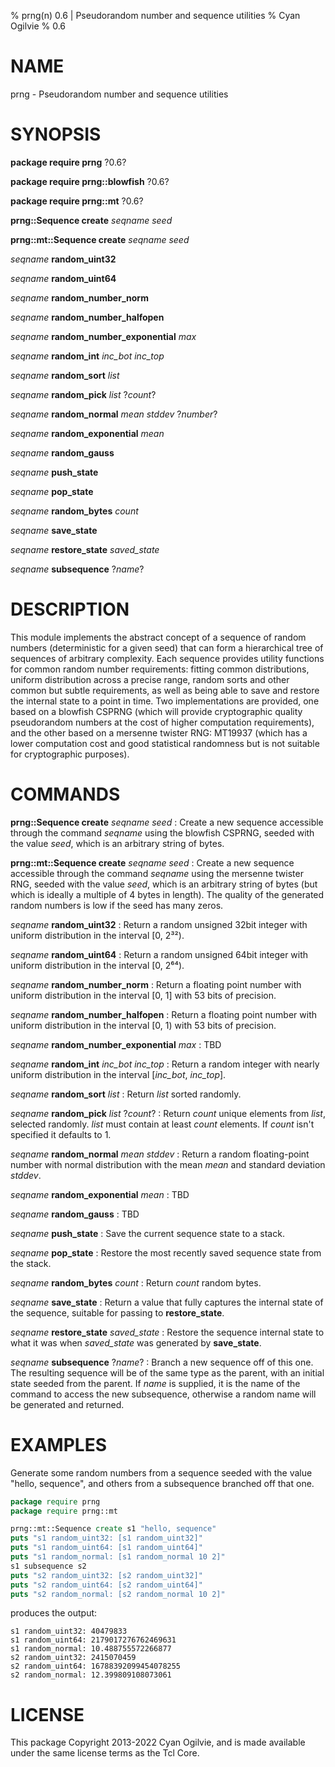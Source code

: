 % prng(n) 0.6 | Pseudorandom number and sequence utilities
% Cyan Ogilvie
% 0.6

# NAME

prng - Pseudorandom number and sequence utilities

# SYNOPSIS

**package require prng** ?0.6?

**package require prng::blowfish** ?0.6?

**package require prng::mt** ?0.6?

**prng::Sequence create** *seqname* *seed*

**prng::mt::Sequence create** *seqname* *seed*

*seqname* **random_uint32**

*seqname* **random_uint64**

*seqname* **random_number_norm**

*seqname* **random_number_halfopen**

*seqname* **random_number_exponential** *max*

*seqname* **random_int** *inc_bot* *inc_top*

*seqname* **random_sort** *list*

*seqname* **random_pick** *list* ?*count*?

*seqname* **random_normal** *mean* *stddev* ?*number*?

*seqname* **random_exponential** *mean*

*seqname* **random_gauss**

*seqname* **push_state**

*seqname* **pop_state**

*seqname* **random_bytes** *count*

*seqname* **save_state**

*seqname* **restore_state** *saved_state*

*seqname* **subsequence** ?*name*?

# DESCRIPTION

This module implements the abstract concept of a sequence of random numbers
(deterministic for a given seed) that can form a hierarchical tree of sequences
of arbitrary complexity.  Each sequence provides utility functions for common
random number requirements: fitting common distributions, uniform distribution
across a precise range, random sorts and other common but subtle requirements,
as well as being able to save and restore the internal state to a point in
time.  Two implementations are provided, one based on a blowfish CSPRNG (which
will provide cryptographic quality pseudorandom numbers at the cost of higher
computation requirements), and the other based on a mersenne twister RNG:
MT19937 (which has a lower computation cost and good statistical randomness
but is not suitable for cryptographic purposes).

# COMMANDS

**prng::Sequence create** *seqname* *seed*
:   Create a new sequence accessible through the command *seqname* using the
    blowfish CSPRNG, seeded with the value *seed*, which is an arbitrary
    string of bytes.

**prng::mt::Sequence create** *seqname* *seed*
:   Create a new sequence accessible through the command *seqname* using the
    mersenne twister RNG, seeded with the value *seed*, which is an arbitrary
    string of bytes (but which is ideally a multiple of 4 bytes in length).
    The quality of the generated random numbers is low if the seed has many zeros.

*seqname* **random_uint32**
:   Return a random unsigned 32bit integer with uniform distribution in the interval [0, 2³²).

*seqname* **random_uint64**
:   Return a random unsigned 64bit integer with uniform distribution in the interval [0, 2⁶⁴).

*seqname* **random_number_norm**
:   Return a floating point number with uniform distribution in the interval [0, 1] with 53 bits of precision.

*seqname* **random_number_halfopen**
:   Return a floating point number with uniform distribution in the interval [0, 1) with 53 bits of precision.

*seqname* **random_number_exponential** *max*
:   TBD

*seqname* **random_int** *inc_bot* *inc_top*
:   Return a random integer with nearly uniform distribution in the interval [*inc_bot*, *inc_top*].

*seqname* **random_sort** *list*
:   Return *list* sorted randomly.

*seqname* **random_pick** *list* ?*count*?
:   Return *count* unique elements from *list*, selected randomly.  *list* must
    contain at least *count* elements.  If *count* isn't specified it defaults to 1.

*seqname* **random_normal** *mean* *stddev*
:   Return a random floating-point number with normal distribution with the
    mean *mean* and standard deviation *stddev*.

*seqname* **random_exponential** *mean*
:   TBD

*seqname* **random_gauss**
:   TBD

*seqname* **push_state**
:   Save the current sequence state to a stack.

*seqname* **pop_state**
:   Restore the most recently saved sequence state from the stack.

*seqname* **random_bytes** *count*
:   Return *count* random bytes.

*seqname* **save_state**
:   Return a value that fully captures the internal state of the sequence, suitable for passing to
    **restore_state**.

*seqname* **restore_state** *saved_state*
:   Restore the sequence internal state to what it was when *saved_state* was generated by **save_state**.

*seqname* **subsequence** ?*name*?
:   Branch a new sequence off of this one.  The resulting sequence will be of the same type as the parent,
    with an initial state seeded from the parent.  If *name* is supplied, it is the name of the command
    to access the new subsequence, otherwise a random name will be generated and returned.

# EXAMPLES

Generate some random numbers from a sequence seeded with the value "hello, sequence", and others
from a subsequence branched off that one.

~~~tcl
package require prng
package require prng::mt

prng::mt::Sequence create s1 "hello, sequence"
puts "s1 random_uint32: [s1 random_uint32]"
puts "s1 random_uint64: [s1 random_uint64]"
puts "s1 random_normal: [s1 random_normal 10 2]"
s1 subsequence s2
puts "s2 random_uint32: [s2 random_uint32]"
puts "s2 random_uint64: [s2 random_uint64]"
puts "s2 random_normal: [s2 random_normal 10 2]"
~~~

produces the output:

~~~
s1 random_uint32: 40479833
s1 random_uint64: 2179017276762469631
s1 random_normal: 10.488755572266877
s2 random_uint32: 2415070459
s2 random_uint64: 16788392099454078255
s2 random_normal: 12.399809108073061
~~~

# LICENSE

This package Copyright 2013-2022 Cyan Ogilvie, and is made available under
the same license terms as the Tcl Core.
